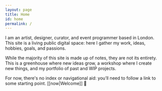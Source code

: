 ```yaml
---
layout: page
title: Home
id: home
permalink: /
---
```

I am an artist, designer, curator, and event programmer based in London. This site is a living public digital space: here I gather my work, ideas, hobbies, goals, and passions. 

While the majority of this site is made up of notes, they are not its entirety. This is a greenhouse where new ideas grow, a workshop where I create new things, and my portfolio of past and WIP projects.

For now, there's no index or navigational aid: you’ll need to follow a link to some starting point. <span class=".nobr">[[now|Welcome]] &#128075;</span>